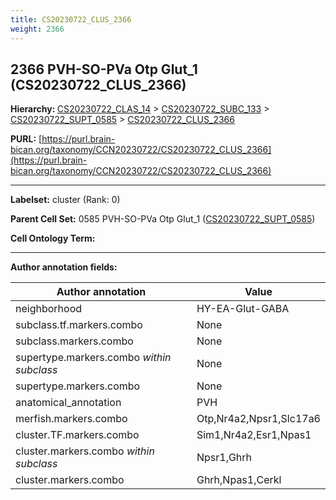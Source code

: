 ```yaml
---
title: CS20230722_CLUS_2366
weight: 2366
---
```

## 2366 PVH-SO-PVa Otp Glut_1 (CS20230722_CLUS_2366)
<b>Hierarchy: </b>
[CS20230722_CLAS_14](../CS20230722_CLAS_14) >
[CS20230722_SUBC_133](../CS20230722_SUBC_133) >
[CS20230722_SUPT_0585](../CS20230722_SUPT_0585) >
[CS20230722_CLUS_2366](../CS20230722_CLUS_2366)

**PURL:** [https://purl.brain-bican.org/taxonomy/CCN20230722/CS20230722_CLUS_2366](https://purl.brain-bican.org/taxonomy/CCN20230722/CS20230722_CLUS_2366)

---


**Labelset:** cluster (Rank: 0)

**Parent Cell Set:** 0585 PVH-SO-PVa Otp Glut_1 ([CS20230722_SUPT_0585](../CS20230722_SUPT_0585))



**Cell Ontology Term:** 

[MARKER GENES.]: #


---

[TRANSFERRED ANNOTATIONS.]: #


[AUTHOR ANNOTATION FIELDS.]: #


**Author annotation fields:**

| Author annotation | Value |
|-------------------|-------|
|neighborhood|HY-EA-Glut-GABA|
|subclass.tf.markers.combo|None|
|subclass.markers.combo|None|
|supertype.markers.combo _within subclass_|None|
|supertype.markers.combo|None|
|anatomical_annotation|PVH|
|merfish.markers.combo|Otp,Nr4a2,Npsr1,Slc17a6|
|cluster.TF.markers.combo|Sim1,Nr4a2,Esr1,Npas1|
|cluster.markers.combo _within subclass_|Npsr1,Ghrh|
|cluster.markers.combo|Ghrh,Npas1,Cerkl|

